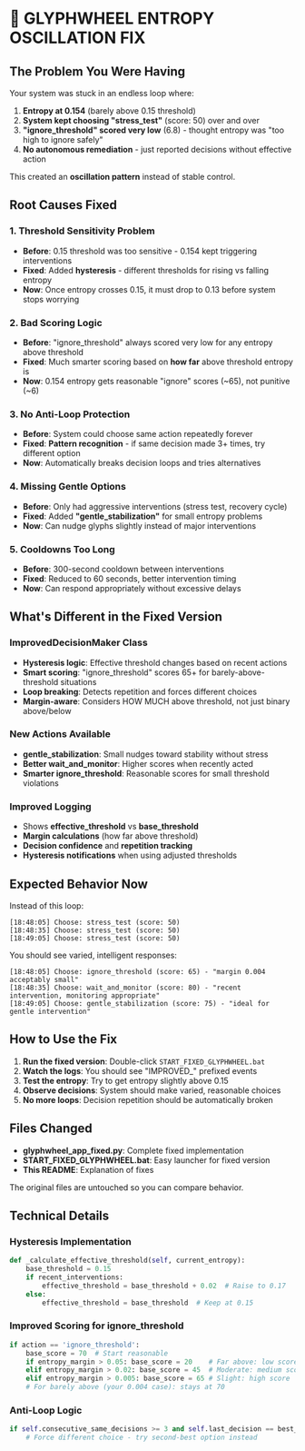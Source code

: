 # 🔧 GLYPHWHEEL ENTROPY OSCILLATION FIX

## The Problem You Were Having

Your system was stuck in an endless loop where:
1. **Entropy at 0.154** (barely above 0.15 threshold)
2. **System kept choosing "stress_test"** (score: 50) over and over
3. **"ignore_threshold" scored very low** (6.8) - thought entropy was "too high to ignore safely"
4. **No autonomous remediation** - just reported decisions without effective action

This created an **oscillation pattern** instead of stable control.

## Root Causes Fixed

### 1. **Threshold Sensitivity Problem**
- **Before**: 0.15 threshold was too sensitive - 0.154 kept triggering interventions
- **Fixed**: Added **hysteresis** - different thresholds for rising vs falling entropy
- **Now**: Once entropy crosses 0.15, it must drop to 0.13 before system stops worrying

### 2. **Bad Scoring Logic**
- **Before**: "ignore_threshold" always scored very low for any entropy above threshold
- **Fixed**: Much smarter scoring based on **how far** above threshold entropy is
- **Now**: 0.154 entropy gets reasonable "ignore" scores (~65), not punitive (~6)

### 3. **No Anti-Loop Protection**  
- **Before**: System could choose same action repeatedly forever
- **Fixed**: **Pattern recognition** - if same decision made 3+ times, try different option
- **Now**: Automatically breaks decision loops and tries alternatives

### 4. **Missing Gentle Options**
- **Before**: Only had aggressive interventions (stress test, recovery cycle)
- **Fixed**: Added **"gentle_stabilization"** for small entropy problems
- **Now**: Can nudge glyphs slightly instead of major interventions

### 5. **Cooldowns Too Long**
- **Before**: 300-second cooldown between interventions
- **Fixed**: Reduced to 60 seconds, better intervention timing
- **Now**: Can respond appropriately without excessive delays

## What's Different in the Fixed Version

### ImprovedDecisionMaker Class
- **Hysteresis logic**: Effective threshold changes based on recent actions
- **Smart scoring**: "ignore_threshold" scores 65+ for barely-above-threshold situations
- **Loop breaking**: Detects repetition and forces different choices
- **Margin-aware**: Considers HOW MUCH above threshold, not just binary above/below

### New Actions Available
- **gentle_stabilization**: Small nudges toward stability without stress
- **Better wait_and_monitor**: Higher scores when recently acted
- **Smarter ignore_threshold**: Reasonable scores for small threshold violations

### Improved Logging
- Shows **effective_threshold** vs **base_threshold** 
- **Margin calculations** (how far above threshold)
- **Decision confidence** and **repetition tracking**
- **Hysteresis notifications** when using adjusted thresholds

## Expected Behavior Now

Instead of this loop:
```
[18:48:05] Choose: stress_test (score: 50)
[18:48:35] Choose: stress_test (score: 50) 
[18:49:05] Choose: stress_test (score: 50)
```

You should see varied, intelligent responses:
```  
[18:48:05] Choose: ignore_threshold (score: 65) - "margin 0.004 acceptably small"
[18:48:35] Choose: wait_and_monitor (score: 80) - "recent intervention, monitoring appropriate"  
[18:49:05] Choose: gentle_stabilization (score: 75) - "ideal for gentle intervention"
```

## How to Use the Fix

1. **Run the fixed version**: Double-click `START_FIXED_GLYPHWHEEL.bat`
2. **Watch the logs**: You should see "IMPROVED_" prefixed events
3. **Test the entropy**: Try to get entropy slightly above 0.15
4. **Observe decisions**: System should make varied, reasonable choices
5. **No more loops**: Decision repetition should be automatically broken

## Files Changed

- **glyphwheel_app_fixed.py**: Complete fixed implementation
- **START_FIXED_GLYPHWHEEL.bat**: Easy launcher for fixed version
- **This README**: Explanation of fixes

The original files are untouched so you can compare behavior.

## Technical Details

### Hysteresis Implementation
```python
def _calculate_effective_threshold(self, current_entropy):
    base_threshold = 0.15
    if recent_interventions:
        effective_threshold = base_threshold + 0.02  # Raise to 0.17
    else:
        effective_threshold = base_threshold  # Keep at 0.15
```

### Improved Scoring for ignore_threshold
```python  
if action == 'ignore_threshold':
    base_score = 70  # Start reasonable
    if entropy_margin > 0.05: base_score = 20    # Far above: low score
    elif entropy_margin > 0.02: base_score = 45  # Moderate: medium score  
    elif entropy_margin > 0.005: base_score = 65 # Slight: high score
    # For barely above (your 0.004 case): stays at 70
```

### Anti-Loop Logic
```python
if self.consecutive_same_decisions >= 3 and self.last_decision == best_action:
    # Force different choice - try second-best option instead
```
